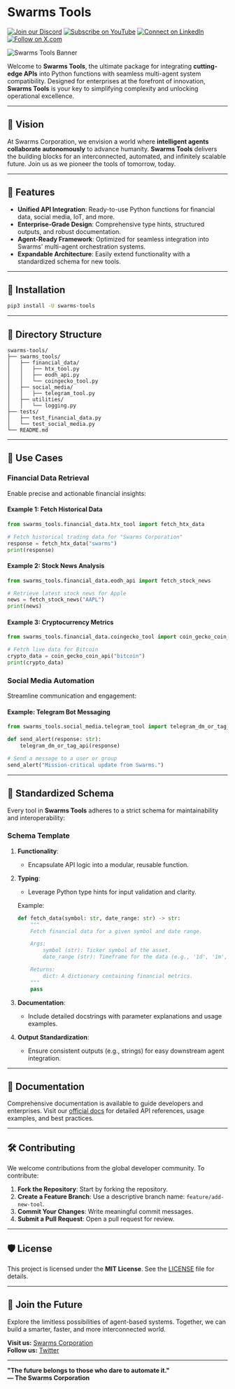 # Swarms Tools

[![Join our Discord](https://img.shields.io/badge/Discord-Join%20our%20server-5865F2?style=for-the-badge&logo=discord&logoColor=white)](https://discord.gg/agora-999382051935506503) [![Subscribe on YouTube](https://img.shields.io/badge/YouTube-Subscribe-red?style=for-the-badge&logo=youtube&logoColor=white)](https://www.youtube.com/@kyegomez3242) [![Connect on LinkedIn](https://img.shields.io/badge/LinkedIn-Connect-blue?style=for-the-badge&logo=linkedin&logoColor=white)](https://www.linkedin.com/in/kye-g-38759a207/) [![Follow on X.com](https://img.shields.io/badge/X.com-Follow-1DA1F2?style=for-the-badge&logo=x&logoColor=white)](https://x.com/kyegomezb)



![Swarms Tools Banner](https://user-images.githubusercontent.com/banner_placeholder)

Welcome to **Swarms Tools**, the ultimate package for integrating **cutting-edge APIs** into Python functions with seamless multi-agent system compatibility. Designed for enterprises at the forefront of innovation, **Swarms Tools** is your key to simplifying complexity and unlocking operational excellence.

---

## 🌌 Vision

At Swarms Corporation, we envision a world where **intelligent agents collaborate autonomously** to advance humanity. **Swarms Tools** delivers the building blocks for an interconnected, automated, and infinitely scalable future. Join us as we pioneer the tools of tomorrow, today.

---

## 🚀 Features

- **Unified API Integration**: Ready-to-use Python functions for financial data, social media, IoT, and more.
- **Enterprise-Grade Design**: Comprehensive type hints, structured outputs, and robust documentation.
- **Agent-Ready Framework**: Optimized for seamless integration into Swarms' multi-agent orchestration systems.
- **Expandable Architecture**: Easily extend functionality with a standardized schema for new tools.

---

## 🔧 Installation

```bash
pip3 install -U swarms-tools
```

---

## 📂 Directory Structure

```plaintext
swarms-tools/
├── swarms_tools/
│   ├── financial_data/
│   │   ├── htx_tool.py
│   │   ├── eodh_api.py
│   │   └── coingecko_tool.py
│   ├── social_media/
│   │   ├── telegram_tool.py
│   ├── utilities/
│   │   └── logging.py
├── tests/
│   ├── test_financial_data.py
│   └── test_social_media.py
└── README.md
```

---

## 💼 Use Cases

### Financial Data Retrieval
Enable precise and actionable financial insights:

#### Example 1: Fetch Historical Data
```python
from swarms_tools.financial_data.htx_tool import fetch_htx_data

# Fetch historical trading data for "Swarms Corporation"
response = fetch_htx_data("swarms")
print(response)
```

#### Example 2: Stock News Analysis
```python
from swarms_tools.financial_data.eodh_api import fetch_stock_news

# Retrieve latest stock news for Apple
news = fetch_stock_news("AAPL")
print(news)
```

#### Example 3: Cryptocurrency Metrics
```python
from swarms_tools.financial_data.coingecko_tool import coin_gecko_coin_api

# Fetch live data for Bitcoin
crypto_data = coin_gecko_coin_api("bitcoin")
print(crypto_data)
```

### Social Media Automation
Streamline communication and engagement:

#### Example: Telegram Bot Messaging
```python
from swarms_tools.social_media.telegram_tool import telegram_dm_or_tag_api

def send_alert(response: str):
    telegram_dm_or_tag_api(response)

# Send a message to a user or group
send_alert("Mission-critical update from Swarms.")
```

---

## 🧩 Standardized Schema

Every tool in **Swarms Tools** adheres to a strict schema for maintainability and interoperability:

### Schema Template

1. **Functionality**:
   - Encapsulate API logic into a modular, reusable function.

2. **Typing**:
   - Leverage Python type hints for input validation and clarity.

   Example:
   ```python
   def fetch_data(symbol: str, date_range: str) -> str:
       """
       Fetch financial data for a given symbol and date range.

       Args:
           symbol (str): Ticker symbol of the asset.
           date_range (str): Timeframe for the data (e.g., '1d', '1m', '1y').

       Returns:
           dict: A dictionary containing financial metrics.
       """
       pass
   ```

3. **Documentation**:
   - Include detailed docstrings with parameter explanations and usage examples.

4. **Output Standardization**:
   - Ensure consistent outputs (e.g., strings) for easy downstream agent integration.


---

## 📖 Documentation

Comprehensive documentation is available to guide developers and enterprises. Visit our [official docs](https://docs.swarms.world) for detailed API references, usage examples, and best practices.

---

## 🛠 Contributing

We welcome contributions from the global developer community. To contribute:

1. **Fork the Repository**: Start by forking the repository.
2. **Create a Feature Branch**: Use a descriptive branch name: `feature/add-new-tool`.
3. **Commit Your Changes**: Write meaningful commit messages.
4. **Submit a Pull Request**: Open a pull request for review.

---

## 🛡️ License

This project is licensed under the **MIT License**. See the [LICENSE](LICENSE) file for details.

---

## 🌠 Join the Future

Explore the limitless possibilities of agent-based systems. Together, we can build a smarter, faster, and more interconnected world.

**Visit us:** [Swarms Corporation](https://swarms.ai)  
**Follow us:** [Twitter](https://twitter.com/swarms_corp)

---

**"The future belongs to those who dare to automate it."**  
**— The Swarms Corporation**

